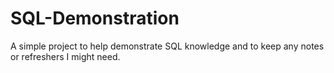 # SQL-Demonstration
A simple project to help demonstrate SQL knowledge and to keep any notes or refreshers I might need.
